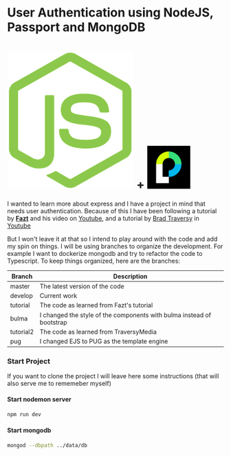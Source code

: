 # User Authentication using NodeJS, Passport and MongoDB

# ![Node logo](./src/img/node-logo.png) + ![Passport logo](./src/img/passport-logo.png)

I wanted to learn more about express and I have a project in mind that needs user authentication. Because of this I have been following a tutorial by [**Fazt**](http://www.faztweb.com) and his video on [Youtube](https://youtu.be/uVltgEcjNww), and a tutorial by [Brad Traversy](http://www.traversymedia.com) in [Youtube](https://youtu.be/6FOq4cUdH8k) 

But I won't leave it at that so I intend to play around with the code and add my spin on things. I will be using branches to organize the development. For example I want to dockerize mongodb and try to refactor the code to Typescript. To keep things organized, here are the branches:

| Branch | Description |
| ----------- | ----------- |
| master | The latest version of the code |
| develop | Current work |
| tutorial | The code as learned from Fazt's tutorial|
| bulma | I changed the style of the components with bulma instead of bootstrap |
| tutorial2 | The code as learned from TraversyMedia |
| pug | I changed EJS to PUG as the template engine|




### Start Project
If you want to clone the project I will leave here some instructions (that will also serve me to rememeber myself)

#### Start nodemon server
```bash 
npm run dev
```
#### Start mongodb
```bash 
mongod --dbpath ../data/db
```